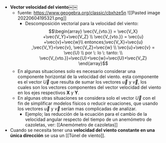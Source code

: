 + **Vector velocidad del viento**￼￼
	+ fuente: https://www.geogebra.org/classic/cbxhze5n ![[Pasted image 20220604195321.png]]
		+ Descomposición vectorial para la velocidad del viento: $$\begin{array} \vec{V_{vto.}} = \vec{V_X} +\vec{V_Y}+\vec{V_Z} \\  \vec{V_{vto.}} = \vec{u} +\vec{v}+\vec{w}\\ entonces;\vec{V_X}=\vec{u} ,\vec{V_Y}=\vec{v}, \vec{V_Z}=\vec{w}  \\ \vec{u}+\vec{v} = \vec{U} \\ por \: lo \: tanto: \\ \vec{V_{vto.}}=\vec{U}+\vec{w}=\vec{U}+\vec{V_Z} \end{array}$$  
	+ En algunas situaciones solo es necesario considerar una componente horizontal de la velocidad del viento. esta componente es el vector $\vec{U}$ que resulta de sumar los vectores $\vec{u}$ y $\vec{v}$, los cuales son los vectores componentes del vector velocidad del viento en los ejes respectivos **X** y **Y**.
	+ En algunas otras situaciones se considera solo el vector $\vec{U}$ con el fin de simplificar modelos físicos o reducir ecuaciones, que usando los vectores $\vec{u}$ y $\vec{v}$ serían mas complicadas de analizar.
		+ Ejemplo; las reducción de la ecuación para el cambio de la velocidad angular respecto del tiempo de un anemómetro de cazoletas, ver: [[Anemómetro de cazoletas]]
+ Cuando se necesita tener una **velocidad del viento constante en una única dirección** se usa un [[Túnel de viento]]. 